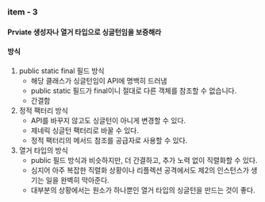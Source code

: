 ### item - 3

#### Prviate 생성자나 열거 타입으로 싱글턴임을 보증해라 

#### 방식

1. public static final 필드 방식
   - 해당 클래스가 싱글턴임이 API에 명백히 드러냄
   - public static 필드가 final이니 절대로 다른 객체를 참조할 수 없습니다.
   - 간결함
2. 정적 팩터리 방식
   - API를 바꾸지 않고도 싱글턴이 아니게 변경할 수 있다.
   - 제네릭 싱글턴 팩터리로 바꿀 수 있다.
   - 정적 팩터리의 메서드 참조를 공급자로 사용할 수 있다.
3. 열거 타입의 방식
   - public 필드 방식과 비슷하지만, 더 간결하고, 추가 노력 없이 직렬화할 수 있다.
   - 심지어 아주 복잡한 직렬화 상황이나 리플렉션 공격에서도 제2의 인스턴스가 생기는 일을 완벽히 막아준다.
   - 대부분의 상황에서는 원소가 하나뿐인 열거 타입의 싱글턴을 만드는 것이 좋다.
